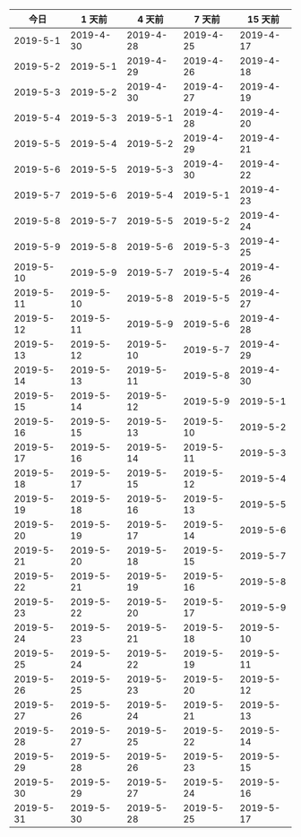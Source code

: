 | 今日 |  1 天前 |  4 天前 |  7 天前 | 15 天前 |
| --- | --- | --- | --- | --- |
| 2019-5-1 | 2019-4-30 | 2019-4-28 | 2019-4-25 | 2019-4-17 | 
| 2019-5-2 | 2019-5-1 | 2019-4-29 | 2019-4-26 | 2019-4-18 | 
| 2019-5-3 | 2019-5-2 | 2019-4-30 | 2019-4-27 | 2019-4-19 | 
| 2019-5-4 | 2019-5-3 | 2019-5-1 | 2019-4-28 | 2019-4-20 | 
| 2019-5-5 | 2019-5-4 | 2019-5-2 | 2019-4-29 | 2019-4-21 | 
| 2019-5-6 | 2019-5-5 | 2019-5-3 | 2019-4-30 | 2019-4-22 | 
| 2019-5-7 | 2019-5-6 | 2019-5-4 | 2019-5-1 | 2019-4-23 | 
| 2019-5-8 | 2019-5-7 | 2019-5-5 | 2019-5-2 | 2019-4-24 | 
| 2019-5-9 | 2019-5-8 | 2019-5-6 | 2019-5-3 | 2019-4-25 | 
| 2019-5-10 | 2019-5-9 | 2019-5-7 | 2019-5-4 | 2019-4-26 | 
| 2019-5-11 | 2019-5-10 | 2019-5-8 | 2019-5-5 | 2019-4-27 | 
| 2019-5-12 | 2019-5-11 | 2019-5-9 | 2019-5-6 | 2019-4-28 | 
| 2019-5-13 | 2019-5-12 | 2019-5-10 | 2019-5-7 | 2019-4-29 | 
| 2019-5-14 | 2019-5-13 | 2019-5-11 | 2019-5-8 | 2019-4-30 | 
| 2019-5-15 | 2019-5-14 | 2019-5-12 | 2019-5-9 | 2019-5-1 | 
| 2019-5-16 | 2019-5-15 | 2019-5-13 | 2019-5-10 | 2019-5-2 | 
| 2019-5-17 | 2019-5-16 | 2019-5-14 | 2019-5-11 | 2019-5-3 | 
| 2019-5-18 | 2019-5-17 | 2019-5-15 | 2019-5-12 | 2019-5-4 | 
| 2019-5-19 | 2019-5-18 | 2019-5-16 | 2019-5-13 | 2019-5-5 | 
| 2019-5-20 | 2019-5-19 | 2019-5-17 | 2019-5-14 | 2019-5-6 | 
| 2019-5-21 | 2019-5-20 | 2019-5-18 | 2019-5-15 | 2019-5-7 | 
| 2019-5-22 | 2019-5-21 | 2019-5-19 | 2019-5-16 | 2019-5-8 | 
| 2019-5-23 | 2019-5-22 | 2019-5-20 | 2019-5-17 | 2019-5-9 | 
| 2019-5-24 | 2019-5-23 | 2019-5-21 | 2019-5-18 | 2019-5-10 | 
| 2019-5-25 | 2019-5-24 | 2019-5-22 | 2019-5-19 | 2019-5-11 | 
| 2019-5-26 | 2019-5-25 | 2019-5-23 | 2019-5-20 | 2019-5-12 | 
| 2019-5-27 | 2019-5-26 | 2019-5-24 | 2019-5-21 | 2019-5-13 | 
| 2019-5-28 | 2019-5-27 | 2019-5-25 | 2019-5-22 | 2019-5-14 | 
| 2019-5-29 | 2019-5-28 | 2019-5-26 | 2019-5-23 | 2019-5-15 | 
| 2019-5-30 | 2019-5-29 | 2019-5-27 | 2019-5-24 | 2019-5-16 | 
| 2019-5-31 | 2019-5-30 | 2019-5-28 | 2019-5-25 | 2019-5-17 | 
